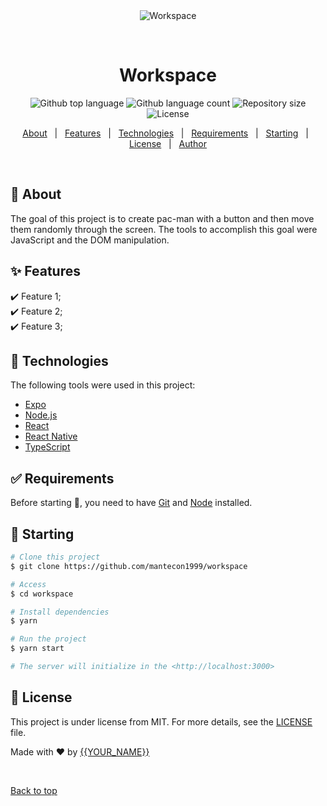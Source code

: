 <div align="center" id="top"> 
  <img src="./.github/app.gif" alt="Workspace" />

  &#xa0;

  <!-- <a href="https://workspace.netlify.app">Demo</a> -->
</div>

<h1 align="center">Workspace</h1>

<p align="center">
  <img alt="Github top language" src="https://img.shields.io/github/languages/top/mantecon1999/workspace?color=56BEB8">

  <img alt="Github language count" src="https://img.shields.io/github/languages/count/mantecon1999/workspace?color=56BEB8">

  <img alt="Repository size" src="https://img.shields.io/github/repo-size/mantecon1999/workspace?color=56BEB8">

  <img alt="License" src="https://img.shields.io/github/license/mantecon1999/workspace?color=56BEB8">

  <!-- <img alt="Github issues" src="https://img.shields.io/github/issues/mantecon1999/workspace?color=56BEB8" /> -->

  <!-- <img alt="Github forks" src="https://img.shields.io/github/forks/mantecon1999/workspace?color=56BEB8" /> -->

  <!-- <img alt="Github stars" src="https://img.shields.io/github/stars/mantecon1999/workspace?color=56BEB8" /> -->
</p>

<!-- Status -->

<!-- <h4 align="center"> 
	🚧  Workspace 🚀 Under construction...  🚧
</h4> 

<hr> -->

<p align="center">
  <a href="#dart-about">About</a> &#xa0; | &#xa0; 
  <a href="#sparkles-features">Features</a> &#xa0; | &#xa0;
  <a href="#rocket-technologies">Technologies</a> &#xa0; | &#xa0;
  <a href="#white_check_mark-requirements">Requirements</a> &#xa0; | &#xa0;
  <a href="#checkered_flag-starting">Starting</a> &#xa0; | &#xa0;
  <a href="#memo-license">License</a> &#xa0; | &#xa0;
  <a href="https://github.com/mantecon1999" target="_blank">Author</a>
</p>

<br>

## :dart: About ##

The goal of this project is to create pac-man with a button and then move them randomly through the screen.
The tools to accomplish this goal were JavaScript and the DOM manipulation.

## :sparkles: Features ##

:heavy_check_mark: Feature 1;\
:heavy_check_mark: Feature 2;\
:heavy_check_mark: Feature 3;

## :rocket: Technologies ##

The following tools were used in this project:

- [Expo](https://expo.io/)
- [Node.js](https://nodejs.org/en/)
- [React](https://pt-br.reactjs.org/)
- [React Native](https://reactnative.dev/)
- [TypeScript](https://www.typescriptlang.org/)

## :white_check_mark: Requirements ##

Before starting :checkered_flag:, you need to have [Git](https://git-scm.com) and [Node](https://nodejs.org/en/) installed.

## :checkered_flag: Starting ##

```bash
# Clone this project
$ git clone https://github.com/mantecon1999/workspace

# Access
$ cd workspace

# Install dependencies
$ yarn

# Run the project
$ yarn start

# The server will initialize in the <http://localhost:3000>
```

## :memo: License ##

This project is under license from MIT. For more details, see the [LICENSE](LICENSE.md) file.


Made with :heart: by <a href="https://github.com/mantecon1999" target="_blank">{{YOUR_NAME}}</a>

&#xa0;

<a href="#top">Back to top</a>

